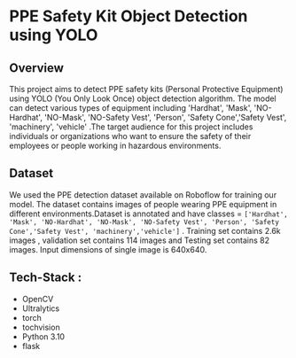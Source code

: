 # PPE Safety Kit Object Detection using YOLO


## Overview
This project aims to detect PPE safety kits (Personal Protective Equipment) using YOLO (You Only Look Once) object detection algorithm. The model can detect various types of  equipment including 'Hardhat', 'Mask', 'NO-Hardhat', 'NO-Mask', 'NO-Safety Vest', 'Person', 'Safety Cone','Safety Vest', 'machinery', 'vehicle' .The target audience for this project includes individuals or organizations who want to ensure the safety of their employees or people working in hazardous environments.


## Dataset
We used the PPE detection dataset available on Roboflow for training our model. The dataset contains images of people wearing PPE equipment in different environments.Dataset is annotated and have classes = `['Hardhat', 'Mask', 'NO-Hardhat', 'NO-Mask', 'NO-Safety Vest', 'Person', 'Safety Cone','Safety Vest', 'machinery','vehicle']` . Training set contains 2.6k images , validation set contains 114 images and Testing set contains 82 images. Input dimensions of single image is 640x640. 

## Tech-Stack  : 

- OpenCV 
- Ultralytics 
- torch 
- tochvision 
- Python 3.10
- flask

